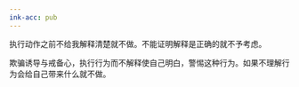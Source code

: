 ```yaml
---
ink-acc: pub
---
```


执行动作之前不给我解释清楚就不做。不能证明解释是正确的就不予考虑。

欺骗诱导与戒备心，执行行为而不解释使自己明白，警惕这种行为。如果不理解行为会给自己带来什么就不做。
